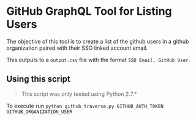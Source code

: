 # GitHub GraphQL Tool for Listing Users

The objective of this tool is to create a list of the github users in a github organization paired with their SSO linked account email.

This outputs to a `output.csv` file with the format `SSO Email, GitHub User`.

## Using this script

> This script was only tested using Python 2.7.*

To execute run `python github_traverse.py GITHUB_AUTH_TOKEN GITHUB_ORGANIZATION_USER`
